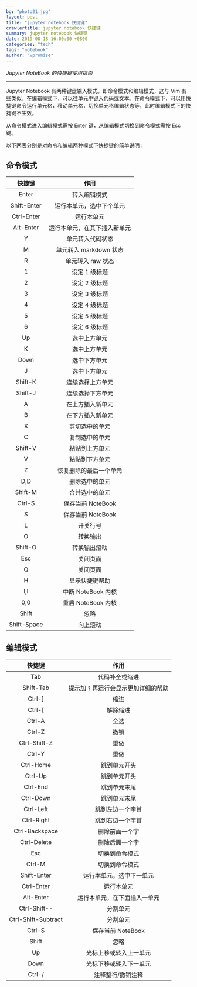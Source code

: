 ```yaml
---
bg: "photo21.jpg"
layout: post
title: "jupyter notebook 快捷键"
crawlertitle: jupyter notebook 快捷键
summary: jupyter notebook 快捷键
date: 2019-08-18 16:00:00 +0800
categories: "tech"
tags: "notebook"
author: "vpromise"
---
```



*Jupyter NoteBook 的快捷键使用指南*

---

Jupyter Notebook 有两种键盘输入模式。即命令模式和编辑模式，这与 Vim 有些类似。在编辑模式下，可以往单元中键入代码或文本。在命令模式下，可以用快捷键命令运行单元格，移动单元格，切换单元格编辑状态等，此时编辑模式下的快捷键不生效。

从命令模式进入编辑模式需按 Enter 键，从编辑模式切换到命令模式需按 Esc 键。

以下两表分别是对命令和编辑两种模式下快捷键的简单说明：

## 命令模式

快捷键       |作用
:---------: | :-----------:  
Enter       |转入编辑模式
Shift-Enter |运行本单元，选中下个单元
Ctrl-Enter  |运行本单元
Alt-Enter   |运行本单元，在其下插入新单元
Y           |单元转入代码状态
M           |单元转入 markdown 状态
R           |单元转入 raw 状态
1           |设定 1 级标题 
2           |设定 2 级标题
3           |设定 3 级标题
4           |设定 4 级标题
5           |设定 5 级标题
6           |设定 6 级标题
Up          |选中上方单元
K           |选中上方单元
Down        |选中下方单元
J           |选中下方单元
Shift-K     |连续选择上方单元
Shift-J     |连续选择下方单元
A           |在上方插入新单元
B           |在下方插入新单元
X           |剪切选中的单元
C           |复制选中的单元
Shift-V     |粘贴到上方单元
V           |粘贴到下方单元
Z           |恢复删除的最后一个单元 
D,D         |删除选中的单元
Shift-M     |合并选中的单元
Ctrl-S      |保存当前 NoteBook
S           |保存当前 NoteBook
L           |开关行号
O           |转换输出
Shift-O     |转换输出滚动
Esc         |关闭页面
Q           |关闭页面
H           |显示快捷键帮助
I,I         |中断 NoteBook 内核
0,0         |重启 NoteBook 内核
Shift       |忽略
Shift-Space |向上滚动

## 编辑模式

快捷键               | 作用                          
:-----------------: | :----------------:
Tab                 | 代码补全或缩进
Shift-Tab           | 提示加 `?` 再运行会显示更加详细的帮助 
Ctrl-]              | 缩进
Ctrl-[              | 解除缩进
Ctrl-A              | 全选
Ctrl-Z              | 撤销
Ctrl-Shift-Z        | 重做
Ctrl-Y              | 重做
Ctrl-Home           | 跳到单元开头
Ctrl-Up             | 跳到单元开头
Ctrl-End            | 跳到单元末尾
Ctrl-Down           | 跳到单元末尾
Ctrl-Left           | 跳到左边一个字首
Ctrl-Right          | 跳到右边一个字首
Ctrl-Backspace      | 删除前面一个字
Ctrl-Delete         | 删除后面一个字
Esc                 | 切换到命令模式
Ctrl-M              | 切换到命令模式
Shift-Enter         | 运行本单元，选中下一单元     
Ctrl-Enter          | 运行本单元
Alt-Enter           | 运行本单元，在下面插入一单元 
Ctrl-Shift--        | 分割单元                     
Ctrl-Shift-Subtract | 分割单元
Ctrl-S              | 保存当前 NoteBook
Shift               | 忽略
Up                  | 光标上移或转入上一单元
Down                | 光标下移或转入下一单元
Ctrl-/              | 注释整行/撤销注释